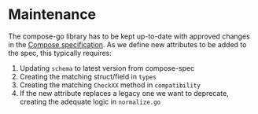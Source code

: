 # Maintenance

The compose-go library has to be kept up-to-date with approved changes in the [Compose specification](https://github.com/compose-spec/compose-spec).
As we define new attributes to be added to the spec, this typically requires:

1. Updating `schema` to latest version from compose-spec
1. Creating the matching struct/field in `types`
1. Creating the matching `CheckXX` method in `compatibility`
1. If the new attribute replaces a legacy one we want to deprecate, creating the adequate logic in `normalize.go`